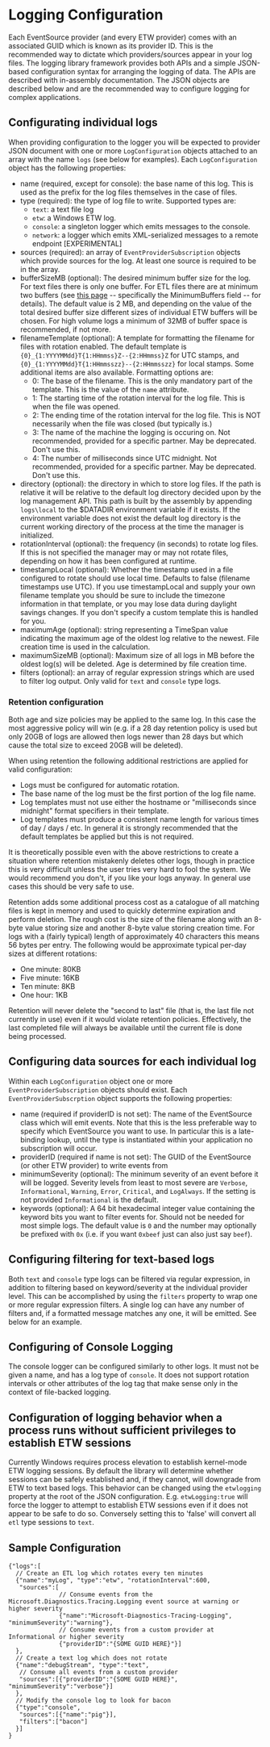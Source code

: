 # Logging Configuration

Each EventSource provider (and every ETW provider) comes with an associated GUID which is known as its
provider ID. This is the recommended way to dictate which providers/sources appear in your log files. The
logging library framework provides both APIs and a simple JSON-based configuration syntax for arranging the
logging of data. The APIs are described with in-assembly documentation. The JSON objects are described below
and are the recommended way to configure logging for complex applications.

## Configurating individual logs

When providing configuration to the logger you will be expected to provider JSON document with one or
more `LogConfiguration` objects attached to an array with the name `logs` (see below for examples).
Each `LogConfiguration` object has the following properties:

* name (required, except for console): the base name of this log. This is used as the prefix for the log
  files themselves in the case of files.
* type (required): the type of log file to write. Supported types are:
  * `text`: a text file log
  * `etw`: a Windows ETW log.
  * `console`: a singleton logger which emits messages to the console.
  * `network`: a logger which emits XML-serialized messages to a remote endpoint [EXPERIMENTAL]
* sources (required): an array of `EventProviderSubscription` objects which provide sources for the log. At
  least one source is required to be in the array.
* bufferSizeMB (optional): The desired minimum buffer size for the log. For text files there is only one
  buffer. For ETL files there are at minimum two buffers (see
  [this page](http://msdn.microsoft.com/en-us/library/aa363784%28VS.85%29.aspx) -- specifically the
  MinimumBuffers field -- for details). The default value is 2 MB, and depending on the value of the total
  desired buffer size different sizes of individual ETW buffers will be chosen. For high volume logs a
  minimum of 32MB of buffer space is recommended, if not more.
* filenameTemplate (optional): A template for formatting the filename for files with rotation enabled. The
  default template is `{0}_{1:YYYYMMdd}T{1:HHmmss}Z--{2:HHmmss}Z` for UTC stamps, and
  `{0}_{1:YYYYMMdd}T{1:HHmmsszz}--{2:HHmmsszz}` for local stamps.
  Some additional items are also available. Formatting options are:
  * 0: The base of the filename. This is the only mandatory part of the template. This is the value of the
       `name` attribute.
  * 1: The starting time of the rotation interval for the log file. This is when the file was opened.
  * 2: The ending time of the rotation interval for the log file. This is NOT necessarily when the file was
       closed (but typically is.)
  * 3: The name of the machine the logging is occuring on. Not recommended, provided for a specific partner.
       May be deprecated. Don't use this.
  * 4: The number of milliseconds since UTC midnight. Not recommended, provided for a specific partner. May be
       deprecated. Don't use this.
* directory (optional): the directory in which to store log files. If the path is relative it will be
  relative to the default log directory decided upon by the log management API. This path is built by the
  assembly by appending `logs\local` to the $DATADIR environment variable if it exists. If the environment
  variable does not exist the default log directory is the current working directory of the process at the
  time the manager is initialized.
* rotationInterval (optional): the frequency (in seconds) to rotate log files. If this is not specified the
  manager may or may not rotate files, depending on how it has been configured at runtime.
* timestampLocal (optional): Whether the timestamp used in a file configured to rotate should use local
  time. Defaults to false (filename timestamps use UTC). If you use timestampLocal and supply your own
  filename template you should be sure to include the timezone information in that template, or you may lose
  data during daylight savings changes. If you don't specify a custom template this is handled for you.
* maximumAge (optional): string representing a TimeSpan value indicating the maximum age of the oldest log relative to
  the newest. File creation time is used in the calculation.
* maximumSizeMB (optional): Maximum size of all logs in MB before the oldest log(s) will be deleted. Age is
  determined by file creation time.
* filters (optional): an array of regular expression strings which are used to filter log output. Only valid
  for `text` and `console` type logs.

### Retention configuration
Both age and size policies may be applied to the same log. In this case the most aggressive policy
will win (e.g. if a 28 day retention policy is used but only 20GB of logs are allowed then logs
newer than 28 days but which cause the total size to exceed 20GB will be deleted).

When using retention the following additional restrictions are applied for valid configuration:
* Logs must be configured for automatic rotation.
* The base name of the log must be the first portion of the log file name.
* Log templates must not use either the hostname or "milliseconds since midnight" format specifiers
  in their template.
* Log templates must produce a consistent name length for various times of day / days / etc. In
  general it is strongly recommended that the default templates be applied but this is not required.

It is theoretically possible even with the above restrictions to create a situation where retention
mistakenly deletes other logs, though in practice this is very difficult unless the user tries very
hard to fool the system. We would recommend you don't, if you like your logs anyway. In general use
cases this should be very safe to use.

Retention adds some additional process cost as a catalogue of all matching files is kept in memory
and used to quickly determine expiration and perform deletion. The rough cost is the size of the
filename along with an 8-byte value storing size and another 8-byte value storing creation time.
For logs with a (fairly typical) length of approximately 40 characters this means 56 bytes per
entry. The following would be approximate typical per-day sizes at different rotations:
* One minute: 80KB
* Five minute: 16KB
* Ten minute: 8KB
* One hour: 1KB

Retention will never delete the "second to last" file (that is, the last file not currently in use)
even if it would violate retention policies. Effectively, the last completed file will always be
available until the current file is done being processed.

## Configuring data sources for each individual log

Within each `LogConfiguration` object one or more `EventProviderSubscription` objects should exist. Each `EventProviderSubscrption` object
supports the following properties:

* name (required if providerID is not set): The name of the EventSource class which will emit events.
  Note that this is the less preferable way to specify which EventSource you want to use. In particular this
  is a late-binding lookup, until the type is instantiated within your application no subscription will
  occur.
* providerID (required if name is not set): The GUID of the EventSource (or other ETW provider) to write
  events from
* minimumSeverity (optional): The minimum severity of an event before it will be logged. Severity levels
  from least to most severe are `Verbose`, `Informational`, `Warning`, `Error`, `Critical`, and `LogAlways`.
  If the setting is not provided `Informational` is the default.
* keywords (optional): A 64 bit hexadecimal integer value containing the keyword bits you want to filter
  events for. Should not be needed for most simple logs. The default value is `0` and the number may
  optionally be prefixed with `0x` (i.e. if you want `0xbeef` just can also just say `beef`).

## Configuring filtering for text-based logs

Both `text` and `console` type logs can be filtered via regular expression, in addition to filtering based
on keyword/severity at the individual provider level. This can be accomplished by using the `filters` property
to wrap one or more regular expression filters. A single log can have any number of filters and, if a formatted message
matches any one, it will be emitted. See below for an example.

## Configuring of Console Logging

The console logger can be configured similarly to other logs. It must not be given a name, and has a log
type of `console`. It does not support rotation intervals or other attributes of the log tag that make
sense only in the context of file-backed logging.

## Configuration of logging behavior when a process runs without sufficient privileges to establish ETW sessions

Currently Windows requires process elevation to establish kernel-mode ETW logging sessions. By default the
library will determine whether sessions can be safely established and, if they cannot, will downgrade from
ETW to text based logs. This behavior can be changed using the `etwlogging` property at the root of the JSON
configuration. E.g. `etwLogging:true` will force the logger to attempt to establish ETW sessions even if it
does not appear to be safe to do so. Conversely setting this to 'false' will convert all `etl` type sessions
to `text`.

## Sample Configuration

    {"logs":[
      // Create an ETL log which rotates every ten minutes
      {"name":"myLog", "type":"etw", "rotationInterval":600, 
       "sources":[
                  // Consume events from the Microsoft.Diagnostics.Tracing.Logging event source at warning or higher severity
                  {"name":"Microsoft-Diagnostics-Tracing-Logging", "minimumSeverity":"warning"},
                  // Consume events from a custom provider at Informational or higher severity
                  {"providerID":"{SOME GUID HERE}"}]
      },
      // Create a text log which does not rotate
      {"name":"debugStream", "type":"text",
       // Consume all events from a custom provider
       "sources":[{"providerID":"{SOME GUID HERE}", "minimumSeverity":"verbose"}]
      },
      // Modify the console log to look for bacon
      {"type":"console",
       "sources":[{"name":"pig"}],
       "filters":["bacon"]
      }]
    }
